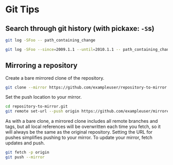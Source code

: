 # Git Tips

## Search through git history (with pickaxe: `-S`s)


```bash
git log -SFoo -- path_containing_change
```

```bash
git log -SFoo --since=2009.1.1 --until=2010.1.1 -- path_containing_change
```


## Mirroring a repository

Create a bare mirrored clone of the repository.

```bash
git clone --mirror https://github.com/exampleuser/repository-to-mirror.git
```

Set the push location to your mirror.

```bash
cd repository-to-mirror.git
git remote set-url --push origin https://github.com/exampleuser/mirrored
```

As with a bare clone, a mirrored clone includes all remote branches and tags,
but all local references will be overwritten each time you fetch, so it will
always be the same as the original repository. Setting the URL for pushes
simplifies pushing to your mirror. To update your mirror, fetch updates and
push.

```bash
git fetch -p origin
git push --mirror
```
